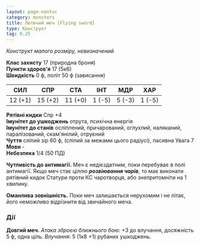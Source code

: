 ```yaml
---
layout: page-nontoc
category: monsters
title: Летючий меч [Flying sword]
type: Конструкт
tag: 0.25
---
```


_Конструкт малого розміру, невизначений_  

**Клас захисту** 17 (природна броня)    
**Пункти здоров'я** 17 (5к6)    
**Швидкість** 0 ф, політ 50 ф (зависання)  

| СИЛ     | СПР     | СТА     | ІНТ    | МДР    | ХАР    |
| ------- | ------- | ------- | ------ | ------ | ------ |
| 12 (+1) | 15 (+2) | 11 (+0) | 1 (-5) | 5 (-3) | 1 (-5) |

**Рятівні кидки** Спр +4    
**Імунітет до ушкоджень** отрута, психічна енергія    
**Імунітет до станів** осліплений, причарований, оглухлий, наляканий, паралізований, скам'янілий, отруєний    
**Чуття** сліпий зір 60 ф, (сліпий за межами цього радіусі), пасивна Увага 7    
**Мови** -    
**Небезпека** 1/4 (50 ПД)  

**Чутливість до антимагії.** Меч є недієздатним, поки перебуває в полі антимагії. Якщо меч стає ціллю **_розвіювання чарів_**, то має виконати рятівний кидок Статури проти КС чаротворця, або знепритомніти на 1 хвилину.    

**Оманлива зовнішність.** Поки меч залишається нерухомим і не літає, його неможливо відрізнити від звичайного меча.

### Дії
**Довгий меч.** _Атака зброєю ближнього бою:_ +3 до влучання, досяжність 5 ф, одна ціль. _Влучання:_ 5 (1к8 +1) рубаних ушкоджень.
